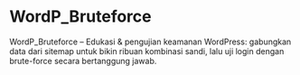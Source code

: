 # WordP_Bruteforce
WordP_Bruteforce – Edukasi &amp; pengujian keamanan WordPress: gabungkan data dari sitemap untuk bikin ribuan kombinasi sandi, lalu uji login dengan brute-force secara bertanggung jawab.
